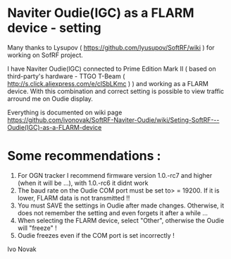 # Naviter Oudie(IGC) as a FLARM device - setting


Many thanks to Lysupov ( https://github.com/lyusupov/SoftRF/wiki ) for working on SofRF project.

I have Naviter Oudie(IGC) connected to Prime Edition Mark II ( based on third-party's hardware - TTGO T-Beam (  http://s.click.aliexpress.com/e/clSbLKmc ) ) and working as a FLARM device. With this combination and correct setting is possible to view traffic arround me on Oudie display.

Everything is documented on wiki page https://github.com/ivonovak/SoftRF-Naviter-Oudie/wiki/Seting-SoftRF---Oudie(IGC)-as-a-FLARM-device


# Some recommendations :

1. For OGN tracker I recommend firmware version 1.0.-rc7 and higher (when it will be ...), with 1.0.-rc6 it didnt work
2. The baud rate on the Oudie COM port must be set to> = 19200. If it is lower, FLARM data is not transmitted !!
3. You must SAVE the settings in Oudie after made changes. Otherwise, it does not remember the setting and even forgets it after a while ...
4. When selecting the FLARM device, select "Other", otherwise the Oudie will "freeze" !
5. Oudie freezes even if the COM port is set incorrectly !




Ivo Novak
